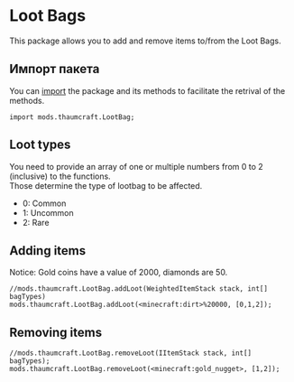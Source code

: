 # Loot Bags

This package allows you to add and remove items to/from the Loot Bags.

## Импорт пакета

You can [import](/AdvancedFunctions/Import/) the package and its methods to facilitate the retrival of the methods.

```zenscript
import mods.thaumcraft.LootBag;
```

## Loot types

You need to provide an array of one or multiple numbers from 0 to 2 (inclusive) to the functions.  
Those determine the type of lootbag to be affected.

- 0: Common
- 1: Uncommon
- 2: Rare

## Adding items

Notice: Gold coins have a value of 2000, diamonds are 50.

```zenscript
//mods.thaumcraft.LootBag.addLoot(WeightedItemStack stack, int[] bagTypes)
mods.thaumcraft.LootBag.addLoot(<minecraft:dirt>%20000, [0,1,2]);
```

## Removing items

```zenscript
//mods.thaumcraft.LootBag.removeLoot(IItemStack stack, int[] bagTypes);
mods.thaumcraft.LootBag.removeLoot(<minecraft:gold_nugget>, [1,2]);
```